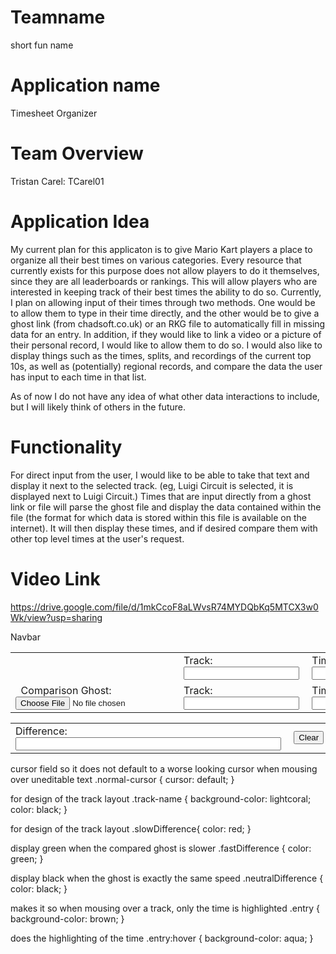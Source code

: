 # Teamname
short fun name

# Application name
Timesheet Organizer

# Team Overview
Tristan Carel: TCarel01

# Application Idea
My current plan for this applicaton is to give Mario Kart players a place to organize all their best times on various categories. 
Every resource that currently exists for this purpose does not allow players to do it themselves, since they are all leaderboards or rankings.
This will allow players who are interested in keeping track of their best times the ability to do so. Currently, I plan on allowing input of their times
through two methods. One would be to allow them to type in their time directly, and the other would be to give a ghost link (from chadsoft.co.uk) or an RKG file to automatically
fill in missing data for an entry. In addition, if they would like to link a video or a picture of their personal record, I would like to allow them to do so. I would also 
like to display things such as the times, splits, and recordings of the current top 10s, as well as (potentially) regional records, and compare the data the user has input to each time in that list. 

As of now I do not have any idea of what other data interactions to include, but I will likely think of others in the future.


# Functionality
For direct input from the user, I would like to be able to take that text and display it next to the selected track. (eg, Luigi Circuit is selected, it is displayed next to Luigi Circuit.) Times that are input directly from a ghost link or file will parse the ghost file and display the data contained within the file (the format for which data is stored within this file is available on the internet). It will then display these times, and if desired compare them with other top level times at the user's request. 

# Video Link
https://drive.google.com/file/d/1mkCcoF8aLWvsR74MYDQbKq5MTCX3w0Wk/view?usp=sharing
<html>
    <head>
        <title>html test file</title>
        <link href="https://cdn.jsdelivr.net/npm/bootstrap@5.2.0-beta1/dist/css/bootstrap.min.css" rel="stylesheet" 
        integrity="sha384-0evHe/X+R7YkIZDRvuzKMRqM+OrBnVFBL6DOitfPri4tjfHxaWutUpFmBp4vmVor" crossorigin="anonymous">
        <link rel="stylesheet" href="main.css" />
    </head>
    <script type="module" src="main.js"></script>
    <body> 
        <!--Created a navbar just for the purpose of learning how, may or may not use this in the final application-->
        <nav class="navbar  navbar-expan-sm navbar-light bg-light">
            <div class="h1">Navbar</div>
            <div class="collapse navbar-collapse" id="navbar">
            </div>
        </nav>
        <!--Container from bootstrap with dynamically added html in data reader.js, represents the actual timesheet-->
        <div class="container" id="track-display"></div>   
        <form>
            <table>
                <tr>
                    <td></td>
                    <!--allows for data to be input into the timesheet-->
                    <td><label for="trackInput">Track: &nbsp;</label><input type="text" id="trackInput" /></td>
                    <td><label for="time"> Time: &nbsp;</label><input type = "text" id="time" /></td>
                    <td><label for="split1"> Lap 1: &nbsp;</label><input type = "text" id="split1" />&nbsp;</td>
                    <td><label for="split2"> Lap 2: &nbsp;</label><input type = "text" id="split2" />&nbsp;</td>
                    <td><label for="split3"> Lap 3: &nbsp;</label><input type = "text" id="split3" />&nbsp;</td>
                    <td><input type="button" id="submit-button" value="Submit" /></td>
                    <td><input type="file" id="file" value="Choose Ghost File"/></td>
                </tr>
                <tr>
                </tr>
                <tr>
                <!--allows for input of times for comparison feature-->
                    <td><label for="comparison"> &nbsp; Comparison Ghost: </label><input type="file" id="rivalGhost" value="Rival Ghost File: " /></td>
                    <td><label for='rivalTrackInput'> Track: &nbsp;</label><input type='text' id='rivalTrackInput' /></td>
                    <td><label for="rivalTime"> Time: &nbsp;</label><input type = "text" id="rivalTime" /></td>
                    <td><label for="rivalSplit1"> Lap 1: &nbsp;</label><input type = "text" id="rivalSplit1" />&nbsp;</td>
                    <td><label for="rivalSplit2"> Lap 2: &nbsp;</label><input type = "text" id="rivalSplit2" />&nbsp;</td>
                    <td><label for="rivalSplit3"> Lap 3: &nbsp;</label><input type = "text" id="rivalSplit3" />&nbsp;</td>
                    <td><input type="button" id="rival-submit-button" value="Submit" /></td>
                </tr>
                <tr></tr>
                <tr></tr>
            </table>
            <table>
                <tr>
                    <!--output for comparison feature-->
                    <td><label for="difference"> Difference: &nbsp;</label><input type="text" id="diffOutput" readonly="readonly" size="50" class="normal-cursor"></td>
                    <!--clears the entire timesheet-->
                    <td><input type="button" id="clear" value="Clear" /></td>
                </tr>
            </table>
        </form>    
        <script src="https://cdn.jsdelivr.net/npm/bootstrap@5.2.0-beta1/dist/js/bootstrap.bundle.min.js" 
        integrity="sha384-pprn3073KE6tl6bjs2QrFaJGz5/SUsLqktiwsUTF55Jfv3qYSDhgCecCxMW52nD2" crossorigin="anonymous"></script>
    </body>
</html>

cursor field so it does not default to a worse looking cursor when mousing over uneditable text
.normal-cursor {
    cursor: default;
}

for design of the track layout
.track-name {
    background-color: lightcoral;
    color: black;
}

for design of the track layout
.slowDifference{
    color: red;
}

display green when the compared ghost is slower
.fastDifference {
    color: green;
}

display black when the ghost is exactly the same speed
.neutralDifference {
    color: black;
}

makes it so when mousing over a track, only the time is highlighted
.entry {
    background-color: brown;
}

does the highlighting of the time
.entry:hover {
    background-color: aqua;
}
